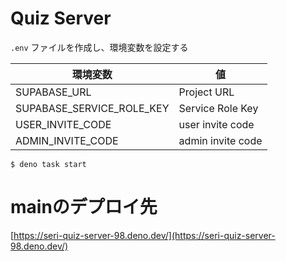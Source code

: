 # Quiz Server

`.env` ファイルを作成し、環境変数を設定する

| 環境変数                  | 値                |
| ------------------------- | ----------------- |
| SUPABASE_URL              | Project URL       |
| SUPABASE_SERVICE_ROLE_KEY | Service Role Key  |
| USER_INVITE_CODE          | user invite code  |
| ADMIN_INVITE_CODE         | admin invite code |

```
$ deno task start
```

# mainのデプロイ先

[https://seri-quiz-server-98.deno.dev/](https://seri-quiz-server-98.deno.dev/)
